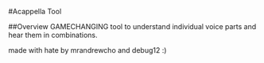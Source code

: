 #Acappella Tool

##Overview
GAMECHANGING tool to understand individual voice parts and hear them in combinations.

made with hate by mrandrewcho and debug12 :)
